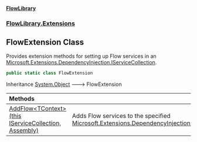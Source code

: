 #### [FlowLibrary](FlowLibrary.md 'FlowLibrary')
### [FlowLibrary.Extensions](FlowLibrary.Extensions.md 'FlowLibrary.Extensions')

## FlowExtension Class

Provides extension methods for setting up Flow services in an [Microsoft.Extensions.DependencyInjection.IServiceCollection](https://docs.microsoft.com/en-us/dotnet/api/Microsoft.Extensions.DependencyInjection.IServiceCollection 'Microsoft.Extensions.DependencyInjection.IServiceCollection').

```csharp
public static class FlowExtension
```

Inheritance [System.Object](https://docs.microsoft.com/en-us/dotnet/api/System.Object 'System.Object') &#129106; FlowExtension

| Methods | |
| :--- | :--- |
| [AddFlow&lt;TContext&gt;(this IServiceCollection, Assembly)](FlowExtension.AddFlow.rCCRxA6UK6ldy3GZPr+7bg.md 'FlowLibrary.Extensions.FlowExtension.AddFlow<TContext>(this Microsoft.Extensions.DependencyInjection.IServiceCollection, System.Reflection.Assembly)') | Adds Flow services to the specified [Microsoft.Extensions.DependencyInjection.IServiceCollection](https://docs.microsoft.com/en-us/dotnet/api/Microsoft.Extensions.DependencyInjection.IServiceCollection 'Microsoft.Extensions.DependencyInjection.IServiceCollection'). |
